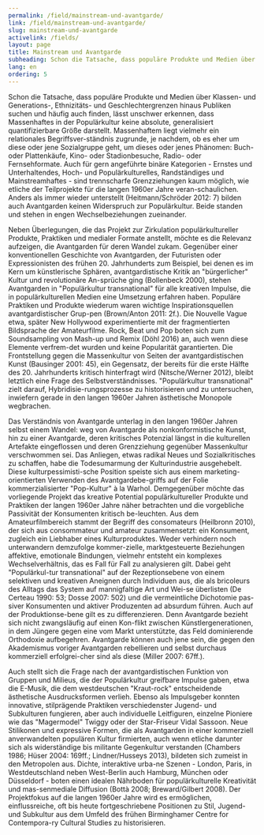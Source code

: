 ```yaml
---
permalink: /field/mainstream-und-avantgarde/
link: /field/mainstream-und-avantgarde/
slug: mainstream-und-avantgarde
activelink: /fields/
layout: page
title: Mainstream und Avantgarde
subheading: Schon die Tatsache, dass populäre Produkte und Medien über Klassen- und Generations-, Ethnizitäts- und Geschlechtergrenzen hinaus Publiken suchen und häufig auch finden, lässt unschwer erkennen, dass Massenhaftes in der Populärkultur keine absolute, generalisiert quantifizierbare Größe darstellt.
lang: en
ordering: 5
---
```



<!-- more -->

Schon die Tatsache, dass populäre Produkte und Medien über Klassen- und Generations-, Ethnizitäts- und Geschlechtergrenzen hinaus Publiken suchen und häufig auch finden, lässt unschwer erkennen, dass Massenhaftes in der Populärkultur keine absolute, generalisiert quantifizierbare Größe darstellt. Massenhaftem liegt vielmehr ein relationales Begriffsver-ständnis zugrunde, je nachdem, ob es eher um diese oder jene Sozialgruppe geht, um dieses oder jenes Phänomen: Buch- oder Plattenkäufe, Kino- oder Stadionbesuche, Radio- oder Fernsehformate. Auch für gern angeführte binäre Kategorien - Ernstes und Unterhaltendes, Hoch- und Populärkulturelles, Randständiges und Mainstreamhaftes - sind trennscharfe Grenzziehungen kaum möglich, wie etliche der Teilprojekte für die langen 1960er Jahre veran-schaulichen. Anders als immer wieder unterstellt (Heitmann/Schröder 2012: 7) bilden auch Avantgarden keinen Widerspruch zur Populärkultur. Beide standen und stehen in engen Wechselbeziehungen zueinander.


Neben Überlegungen, die das Projekt zur Zirkulation populärkultureller Produkte, Praktiken und medialer Formate anstellt, möchte es die Relevanz aufzeigen, die Avantgarden für deren Wandel zukam. Gegenüber einer konventionellen Geschichte von Avantgarden, der Futuristen oder Expressionisten des frühen 20. Jahrhunderts zum Beispiel, bei denen es im Kern um künstlerische Sphären, avantgardistische Kritik an "bürgerlicher" Kultur und revolutionäre An-sprüche ging (Bollenbeck 2000), stehen Avantgarden in "Populärkultur transnational" für alle kreativen Impulse, die in populärkulturellen Medien eine Umsetzung erfahren haben. Populäre Praktiken und Produkte wiederum waren wichtige Inspirationsquellen avantgardistischer Grup-pen (Brown/Anton 2011: 2f.). Die Nouvelle Vague etwa, später New Hollywood experimentierte mit der fragmentierten Bildsprache der Amateurfilme. Rock, Beat und Pop boten sich zum Soundsampling von Mash-up und Remix (Döhl 2016) an, auch wenn diese Elemente verfrem-det wurden und keine Popularität garantierten. Die Frontstellung gegen die Massenkultur von Seiten der avantgardistischen Kunst (Bausinger 2001: 45), ein Gegensatz, der bereits für die erste Hälfte des 20. Jahrhunderts kritisch hinterfragt wird (Nitsche/Werner 2012), bleibt letztlich eine Frage des Selbstverständnisses. "Populärkultur transnational" zielt darauf, Hybridisie-rungsprozesse zu historisieren und zu untersuchen, inwiefern gerade in den langen 1960er Jahren ästhetische Monopole wegbrachen.


Das Verständnis von Avantgarde unterlag in den langen 1960er Jahren selbst einem Wandel: weg von Avantgarde als nonkonformistische Kunst, hin zu einer Avantgarde, deren kritisches Potenzial längst in die kulturellen Artefakte eingeflossen und deren Grenzziehung gegenüber Massenkultur verschwommen sei. Das Anliegen, etwas radikal Neues und Sozialkritisches zu schaffen, habe die Todesumarmung der Kulturindustrie ausgehebelt. Diese kulturpessimisti-sche Position speiste sich aus einem marketing-orientierten Verwenden des Avantgardebe-griffs auf der Folie kommerzialisierter "Pop-Kultur" à la Warhol. Demgegenüber möchte das vorliegende Projekt das kreative Potential populärkultureller Produkte und Praktiken der langen 1960er Jahre näher betrachten und die vorgebliche Passivität der Konsumenten kritisch be-leuchten. Aus dem Amateurfilmbereich stammt der Begriff des consomateurs (Heilbronn 2010), der sich aus consommateur und amateur zusammensetzt: ein Konsument, zugleich ein Liebhaber eines Kulturproduktes. Weder verhindern noch unterwandern demzufolge kommer-zielle, marktgesteuerte Beziehungen affektive, emotionale Bindungen, vielmehr entsteht ein komplexes Wechselverhältnis, das es Fall für Fall zu analysieren gilt. Dabei geht "Populärkul-tur transnational" auf der Rezeptionsebene von einem selektiven und kreativen Aneignen durch Individuen aus, die als bricoleurs des Alltags das System auf mannigfaltige Art und Wei-se überlisten (De Certeau 1990: 53; Dosse 2007: 502) und die vermeintliche Dichotomie pas-siver Konsumenten und aktiver Produzenten ad absurdum führen. Auch auf der Produktionse-bene gilt es zu differenzieren. Denn Avantgarde bezieht sich nicht zwangsläufig auf einen Kon-flikt zwischen Künstlergenerationen, in dem Jüngere gegen eine vom Markt unterstützte, das Feld dominierende Orthodoxie aufbegehren. Avantgarde können auch jene sein, die gegen den Akademismus voriger Avantgarden rebellieren und selbst durchaus kommerziell erfolgrei-cher sind als diese (Miller 2007: 67ff.).


Auch stellt sich die Frage nach der avantgardistischen Funktion von Gruppen und Milieus, die der Populärkultur greifbare Impulse gaben, etwa die E-Musik, die dem westdeutschen "Kraut-rock" entscheidende ästhetische Ausdrucksformen verlieh. Ebenso als Impulsgeber konnten innovative, stilprägende Praktiken verschiedenster Jugend- und Subkulturen fungieren, aber auch individuelle Leitfiguren, einzelne Pioniere wie das "Magermodel" Twiggy oder der Star-Friseur Vidal Sassoon. Neue Stilikonen und expressive Formen, die als Avantgarden in einer kommerziell anverwandelten populären Kultur firmierten, auch wenn etliche darunter sich als widerständige bis militante Gegenkultur verstanden (Chambers 1986; Hüser 2004: 169ff.; Lindner/Husseys 2013), bildeten sich zumeist in den Metropolen aus. Dichte, interaktive urba-ne Szenen - London, Paris, in Westdeutschland neben West-Berlin auch Hamburg, München oder Düsseldorf - boten einen idealen Nährboden für populärkulturelle Kreativität und mas-senmediale Diffusion (Bottà 2008; Breward/Gilbert 2008). Der Projektfokus auf die langen 1960er Jahre wird es ermöglichen, einflussreiche, oft bis heute fortgeschriebene Positionen zu Stil, Jugend- und Subkultur aus dem Umfeld des frühen Birminghamer Centre for Contempora-ry Cultural Studies zu historisieren.
